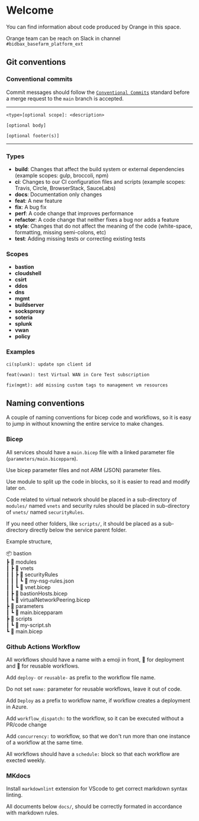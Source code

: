 # Welcome

You can find information about code produced by Orange in this space.

Orange team can be reach on Slack in channel `#bidbax_basefarm_platform_ext`

## Git conventions

### Conventional commits

Commit messages should follow the [`Conventional Commits`](https://www.conventionalcommits.org/en/v1.0.0/) standard before a merge request to the `main` branch is accepted.

---

``` text
<type>[optional scope]: <description>

[optional body]

[optional footer(s)]
```

---

### Types

* **build**: Changes that affect the build system or external dependencies (example scopes: gulp, broccoli, npm)
* **ci**: Changes to our CI configuration files and scripts (example scopes: Travis, Circle, BrowserStack, SauceLabs)
* **docs**: Documentation only changes
* **feat**: A new feature
* **fix**: A bug fix
* **perf**: A code change that improves performance
* **refactor**: A code change that neither fixes a bug nor adds a feature
* **style**: Changes that do not affect the meaning of the code (white-space, formatting, missing semi-colons, etc)
* **test**: Adding missing tests or correcting existing tests

### Scopes

* **bastion**
* **cloudshell**
* **csirt**
* **ddos**
* **dns**
* **mgmt**
* **buildserver**
* **socksproxy**
* **soteria**
* **splunk**
* **vwan**
* **policy**

### Examples

``` text
ci(splunk): update spn client id

feat(vwan): test Virtual WAN in Core Test subscription

fix(mgmt): add missing custom tags to management vm resources
```

## Naming conventions

A couple of naming conventions for bicep code and workflows, so it is easy to jump in without knowning the entire service to make changes.

### Bicep

All services should have a `main.bicep` file with a linked parameter file (`parameters/main.bicepparm`).

Use bicep parameter files and not ARM (JSON) parameter files.

Use module to split up the code in blocks, so it is easier to read and modify later on.

Code related to virtual network should be placed in a sub-directory of `modules/` named `vnets` and security rules should be placed in sub-directory of `vnets/` named `securityRules`.

If you need other folders, like `scripts/`, it should be placed as a sub-directory directly below the service parent folder.

Example structure,

📦 bastion  
 ┣ 📂 modules  
 ┃ ┣ 📂 vnets  
 ┃ ┃ ┣ 📂 securityRules  
 ┃ ┃ ┃ ┗ 📜 my-nsg-rules.json  
 ┃ ┃ ┗ 📜 vnet.bicep  
 ┃ ┣ 📜 bastionHosts.bicep  
 ┃ ┗ 📜 virtualNetworkPeering.bicep  
 ┣ 📂 parameters  
 ┃ ┗ 📜 main.bicepparam  
 ┣ 📂 scripts  
 ┃ ┗ 📜 my-script.sh  
 ┗ 📜 main.bicep  

### Github Actions Workflow

All workflows should have a name with a emoji in front, 🚀 for deployment and 🔋 for reusable workflows.

Add `deploy-` or `reusable-` as prefix to the workflow file name.

Do not set `name:` parameter for reusable workflows, leave it out of code.

Add `Deploy` as a prefix to workflow name, if workflow creates a deployment in Azure.

Add `workflow_dispatch:` to the workflow, so it can be executed without a PR/code change

Add `concurrency:` to workflow, so that we don't run more than one instance of a workflow at the same time.

All workflows should have a `schedule:` block so that each workflow are exected weekly.

### MKdocs

Install `markdownlint` extension for VScode to get correct markdown syntax linting.

All documents below `docs/`, should be correctly formated in accordance with markdown rules.

